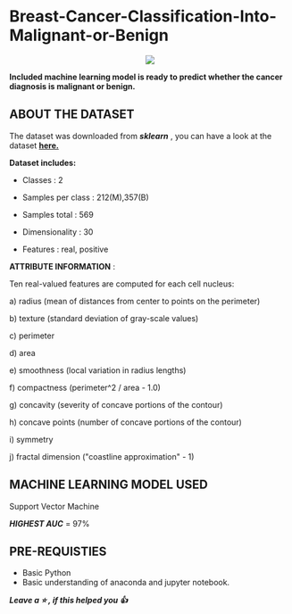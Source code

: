 # Breast-Cancer-Classification-Into-Malignant-or-Benign

 <p align = "center">
 <img src = "https://miro.medium.com/max/700/1*EurRGeNYOi1txjiNKX1ZQg.png">
 </p>

**Included machine learning model is ready to predict whether the cancer diagnosis is malignant or benign.**

## ABOUT THE DATASET
The dataset was downloaded from ***sklearn*** , you can have a look at the dataset [**here.**](https://archive.ics.uci.edu/ml/datasets/Breast+Cancer+Wisconsin+(Diagnostic))

**Dataset includes:**
- Classes : 2

- Samples per class : 212(M),357(B)

- Samples total : 569

- Dimensionality : 30

- Features : real, positive

**ATTRIBUTE INFORMATION** : 

Ten real-valued features are computed for each cell nucleus:

a)  radius (mean of distances from center to points on the perimeter)

b)  texture (standard deviation of gray-scale values)

c)  perimeter

d)  area

e)  smoothness (local variation in radius lengths)

f)  compactness (perimeter^2 / area - 1.0)

g)  concavity (severity of concave portions of the contour)

h)  concave points (number of concave portions of the contour)

i)  symmetry


j)  fractal dimension ("coastline approximation" - 1)

## MACHINE LEARNING MODEL USED
Support Vector Machine

***HIGHEST AUC*** = 97%


## PRE-REQUISTIES
- Basic Python
- Basic understanding of anaconda and jupyter notebook.


***Leave a :star: , if this helped you :thumbsup:***
